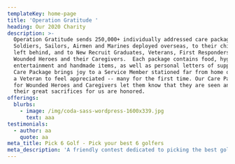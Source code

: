```yaml
---
templateKey: home-page
title: 'Operation Gratitude '
heading: Our 2020 Charity
description: >-
  Operation Gratitude sends 250,000+ individually addressed care packages to
  Soldiers, Sailors, Airmen and Marines deployed overseas, to their children
  left behind, and to New Recruit Graduates, Veterans, First Responders, and
  Wounded Heroes and their Caregivers.  Each package contains food, hygiene,
  entertainment and handmade items, as well as personal letters of support. A
  Care Package brings joy to a Service Member stationed far from home or enables
  a Veteran to feel appreciated -- many for the first time. Our Care Packages
  for Wounded Heroes and Caregivers let them know that they are seen and that
  their great sacrifices for us are honored.
offerings:
  blurbs:
    - image: /img/coda-sass-wordpress-1600x339.jpg
      text: aaa
testimonials:
  - author: aa
    quote: aa
meta_title: Pick 6 Golf - Pick your best 6 golfers
meta_description: 'A friendly contest dedicated to picking the best golfers in tournaments. '
---
```


